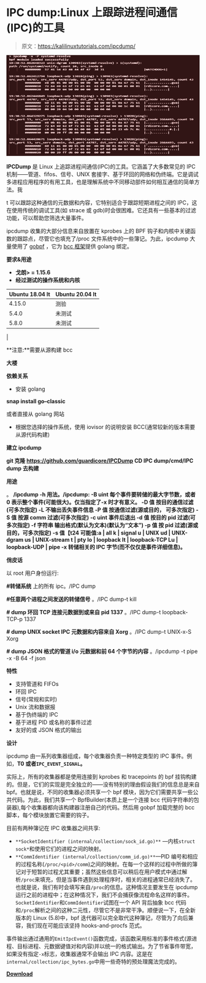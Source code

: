 # IPC dump:Linux 上跟踪进程间通信(IPC)的工具

> 原文：<https://kalilinuxtutorials.com/ipcdump/>

[![IPCDump : Tool For Tracing Interprocess Communication (IPC) On Linux](img//bf349fd24e0b570dff6039e36868ac12.png "IPCDump : Tool For Tracing Interprocess Communication (IPC) On Linux")](https://1.bp.blogspot.com/-03ksFC_xw1M/YImpojhnZ8I/AAAAAAAAI5Q/zQADAp8b1Sw2Ks-cdVeHeY-r0KjOoT8AgCLcBGAsYHQ/s728/IPCDump%25281%2529.png)

**IPCDump** 是 Linux 上追踪进程间通信(IPC)的工具。它涵盖了大多数常见的 IPC 机制——管道、fifos、信号、UNIX 套接字、基于环回的网络和伪终端。它是调试多进程应用程序的有用工具，也是理解系统中不同移动部件如何相互通信的简单方法。我

t 可以跟踪这种通信的元数据和内容，它特别适合于跟踪短期进程之间的 IPC，这在使用传统的调试工具(如 strace 或 gdb)时会很困难。它还具有一些基本的过滤功能，可以帮助您筛选大量事件。

ipcdump 收集的大部分信息来自放置在 kprobes 上的 BPF 钩子和内核中关键函数的跟踪点，尽管它也填充了/proc 文件系统中的一些簿记。为此，ipcdump 大量使用了 [gobpf](https://github.com/iovisor/gobpf) ，它为 [bcc 框架](https://github.com/iovisor/bcc)提供 golang 绑定。

**要求&用途**

*   **戈朗> = 1.15.6**
*   **经过测试的操作系统和内核**

| Ubuntu 18.04 lt | Ubuntu 20.04 lt |
| --- | --- |
| 4.15.0 | 测验 | 未测试 |
| 5.4.0 | 未测试 | 测验 |
| 5.8.0 | 未测试 | 已测试*
 |

**注意:**需要从源构建 bcc

**大楼**

**依赖关系**

*   安装 golang

**snap install go–classic**

或者直接从 golang 网站

*   根据您选择的操作系统，使用 iovisor 的说明安装 BCC(通常较新的版本需要从源代码构建)

**建立 ipcdump**

**git 克隆 https://github.com/guardicore/IPCDump
CD IPC dump/cmd/IPC dump
去构建**

**用途**

。 **/ipcdump -h
用法。/ipcdump:
-B uint
每个事件要转储的最大字节数，或者 0 表示整个事件(可能很大)。仅当指定了-x 时才有意义。
-D 值
按目的通信过滤(可多次指定)
-L 不输出丢失事件信息
-P 值
按通信过滤(源或目的， 可多次指定)
-S 值
按源 comm 过滤(可多次指定)
-c uint
事件后退出
-d 值
按目的 pid 过滤(可多次指定)
-f 字符串
输出格式(默认为文本)(默认为“文本”)
-p 值
按 pid 过滤(源或目的，可多次指定)
-s 值【t24
可能值:a | all k | signal u | UNIX ud | UNIX-dgram us | UNIX-stream t | pty lo | loopback lt | loopback-TCP Lu | loopback-UDP | pipe
-x 转储相关的 IPC 字节(而不仅仅是事件详细信息)。**

**俏皮话**

以 root 用户身份运行:

**#转储系统**
上的所有 ipc。/IPC dump

**#任意两个进程之间发送的转储信号**
。/IPC dump-t kill

**# dump 环回 TCP 连接元数据到或来自 pid 1337**
。/IPC dump-t loopback-TCP-p 1337

**# dump UNIX socket IPC 元数据和内容来自 Xorg**
。/IPC dump-t UNIX-x-S Xorg

**# dump JSON 格式的管道 i/o 元数据和前 64 个字节的内容**
。/ipcdump -t pipe -x -B 64 -f json

**特性**

*   支持管道和 FIFOs
*   环回 IPC
*   信号(常规和实时)
*   Unix 流和数据报
*   基于伪终端的 IPC
*   基于进程 PID 或名称的事件过滤
*   友好的或 JSON 格式的输出

**设计**

ipcdump 由一系列收集器组成，每个收集器负责一种特定类型的 IPC 事件。例如，**T0 或者`IPC_EVENT_SIGNAL`。**

实际上，所有的收集器都是使用连接到 kprobes 和 tracepoints 的 bpf 挂钩构建的。但是，它们的实现是完全独立的——没有特别的理由假设我们的信息总是来自 bpf。也就是说，不同的收集器必须共享一个 bpf 模块，因为它们需要共享一些公共代码。为此，我们共享一个 BpfBuilder(本质上是一个连接 bcc 代码字符串的包装器),每个收集器都向该构建器注册自己的代码。然后用 gobpf 加载完整的 bcc 脚本，每个模块放置它需要的钩子。

目前有两种簿记在 IPC 收集器之间共享:

*   `**SocketIdentifier (internal/collection/sock_id.go)**` —内核`struct sock*`和使用它们的进程之间的映射。
*   `**CommIdentifier (internal/collection/comm_id.go)**`—PID 编号和相应的过程名称(`/proc/<pid>/comm`)之间的映射。在每一个这样的过程中所做的簿记对于短暂的过程尤其重要；虽然这些信息可以稍后在用户模式中通过解析`/proc`来填充，但是当事件遇到处理程序时，相关的进程通常已经消失了。也就是说，我们有时会填写来自`/proc`的信息。这种情况主要发生在 ipcdump 运行之前的进程中；在这种情况下，我们不会捕获像流程命名这样的事件。`SocketIdentifier`和`CommIdentifier`试图在一个 API 背后抽象 bcc 代码和`/proc`解析之间的这种二元性，尽管它不是非常干净。顺便说一下，在全新版本的 Linux (5.8)中，bpf 迭代器可以完全取代这种簿记，尽管为了向后兼容，我们现在可能应该坚持 hooks-and-procfs 范式。

事件输出通过通用的`EmitIpcEvent()`函数完成，该函数采用标准的事件格式(源进程、目标进程、元数据键值对和内容)并以统一的格式输出。为了节省事件带宽，如果没有指定`-x`标志，收集器通常不会输出 IPC 内容。这是在`internal/collection/ipc_bytes.go`中用一些奇特的预处理魔法完成的。

[**Download**](https://github.com/guardicore/IPCDump)